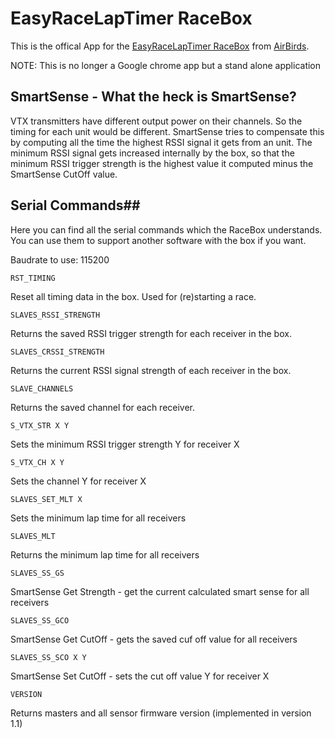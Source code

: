 # EasyRaceLapTimer RaceBox

This is the offical App for the [EasyRaceLapTimer RaceBox](https://www.airbirds-shop.de/de/easyracelaptimer/37-easyracelaptimer-easyracelaptimer-racebox.html) from [AirBirds](http://www.airbirds.de).

NOTE: This is no longer a Google chrome app but a stand alone application


## SmartSense - What the heck is SmartSense? ##

VTX transmitters have different output power on their channels. So the timing for each unit would be different. SmartSense tries to compensate this by computing all the time the highest  RSSI signal it gets from an unit. The minimum RSSI signal gets increased internally by the box, so that the minimum RSSI trigger strength is the highest value it computed minus the SmartSense CutOff value.

## Serial Commands##

Here you can find all the serial commands which the RaceBox understands. You can use them to support another software with the box if you want.

Baudrate to use: 115200

    RST_TIMING

Reset all timing data in the box. Used for (re)starting a race.  


    SLAVES_RSSI_STRENGTH

Returns the saved RSSI trigger strength for each receiver in the box.


    SLAVES_CRSSI_STRENGTH

Returns the current RSSI signal strength of each receiver in the box.


    SLAVE_CHANNELS

Returns the saved channel for each receiver.


    S_VTX_STR X Y

Sets the minimum RSSI trigger strength Y for receiver X

    S_VTX_CH X Y

Sets the channel Y for receiver X


    SLAVES_SET_MLT X

Sets the minimum lap time for all receivers

    SLAVES_MLT

Returns the minimum lap time for all receivers

    SLAVES_SS_GS

SmartSense Get Strength - get the current calculated smart sense for all receivers


    SLAVES_SS_GCO

SmartSense Get CutOff - gets the saved cuf off value for all receivers


    SLAVES_SS_SCO X Y

SmartSense Set CutOff - sets the cut off value Y for receiver X


    VERSION

Returns masters and all sensor firmware version (implemented in version 1.1)
